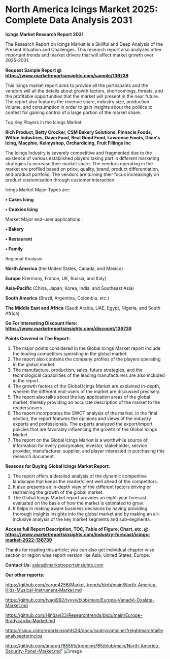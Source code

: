 # North America Icings Market 2025: Complete Data Analysis 2031

<strong>Icings Market Research Report 2031</strong>

The Research Report on Icings Market is a Skillful and Deep Analysis of the Present Situation and Challenges. This research report also analyzes other important trends and market drivers that will affect market growth over 2025-2031.

<strong>Request Sample Report @ <a href=https://www.marketreportsinsights.com/sample/136739>https://www.marketreportsinsights.com/sample/136739</a></strong>

This Icings market report aims to provide all the participants and the vendors will all the details about growth factors, shortcomings, threats, and the profitable opportunities that the market will present in the near future. The report also features the revenue share, industry size, production volume, and consumption in order to gain insights about the politics to contest for gaining control of a large portion of the market share.

Top Key Players in the Icings Market:

<strong>Rich Product, Betty Crocker, CSM Bakery Solutions, Pinnacle Foods, Wilton Industries, Dawn Food, Real Good Food, Lawrence Foods, Dixie's Icing, Macphie, Kelmyshop, Orchardicing, Fruit Fillings Inc</strong>

The Icings Industry is severely competitive and fragmented due to the existence of various established players taking part in different marketing strategies to increase their market share. The vendors operating in the market are profiled based on price, quality, brand, product differentiation, and product portfolio. The vendors are turning their focus increasingly on product customization through customer interaction.

Icings Market Major Types are:

<strong>• Cakes Icing

• Cookies Icing</strong>

Market Major end-user applications :

<strong>• Bakery

• Restaurant

• Family</strong>

Regional Analysis

</u><strong><b>North America</b></strong> (the United States, Canada, and Mexico)

<strong><b>Europe </b></strong>(Germany, France, UK, Russia, and Italy)

<strong><b>Asia-Pacific</b></strong> (China, Japan, Korea, India, and Southeast Asia)

<strong><b>South America</b></strong> (Brazil, Argentina, Colombia, etc.)

<strong><b>The Middle East and Africa</b></strong> (Saudi Arabia, UAE, Egypt, Nigeria, and South Africa)

<strong>Go For Interesting Discount Here: <a href=https://www.marketreportsinsights.com/discount/136739>https://www.marketreportsinsights.com/discount/136739</a></strong>

<strong>Points Covered in The Report:</strong>
<ol>
  <li>The major points considered in the Global Icings Market report include the leading competitors operating in the global market.</li>
  <li>The report also contains the company profiles of the players operating in the global market.</li>
  <li>The manufacture, production, sales, future strategies, and the technological capabilities of the leading manufacturers are also included in the report.</li>
  <li>The growth factors of the Global Icings Market are explained in-depth, wherein the different end-users of the market are discussed precisely.</li>
  <li>The report also talks about the key application areas of the global market, thereby providing an accurate description of the market to the readers/users.</li>
  <li>The report incorporates the SWOT analysis of the market. In the final section, the report features the opinions and views of the industry experts and professionals. The experts analyzed the export/import policies that are favorably influencing the growth of the Global Icings Market.</li>
  <li>The report on the Global Icings Market is a worthwhile source of information for every policymaker, investor, stakeholder, service provider, manufacturer, supplier, and player interested in purchasing this research document.</li>
</ol>
<strong>Reasons for Buying Global Icings Market Report:</strong>

<ol>
  <li>The report offers a detailed analysis of the dynamic competitive landscape that keeps the reader/client well ahead of the competitors.</li>
  <li>It also presents an in-depth view of the different factors driving or restraining the growth of the global market.</li>
  <li>The Global Icings Market report provides an eight-year forecast evaluated on the basis of how the market is estimated to grow.</li>
  <li>It helps in making aware business decisions by having providing thorough insights insights into the global market and by making an all-inclusive analysis of the key market segments and sub-segments.</li>
</ol>
<strong>Access full Report Description, TOC, Table of Figure, Chart, etc. @ <a href=https://www.marketreportsinsights.com/industry-forecast/icings-market-2022-136739>https://www.marketreportsinsights.com/industry-forecast/icings-market-2022-136739</a></strong>


Thanks for reading this article; you can also get individual chapter wise section or region wise report version like Asia, United States, Europe.

<strong>Contact Us:</strong>
sales@marketreportsinsights.com

<strong>Our other reports:</strong>

<a href=https://github.com/cargo4256/Market-trends/blob/main/North-America-Kids-Musical-Instrument-Market.md>https://github.com/cargo4256/Market-trends/blob/main/North-America-Kids-Musical-Instrument-Market.md</a>

<a href=https://github.com/tyagi992/tyyyy/blob/main/Europe-Vanadyl-Oxalate-Market.md>https://github.com/tyagi992/tyyyy/blob/main/Europe-Vanadyl-Oxalate-Market.md</a>

<a href=https://github.com/Hindavi23/Researchtrends/blob/main/Europe-Bradycardia-Market.md>https://github.com/Hindavi23/Researchtrends/blob/main/Europe-Bradycardia-Market.md</a>

<a href=https://issuu.com/reportsinsights24/docs/isodrycontainerfreightmarchtailleanalyseetprincipa>https://issuu.com/reportsinsights24/docs/isodrycontainerfreightmarchtailleanalyseetprincipa</a>

<a href=https://github.com/anurag765555/trending765/blob/main/North-America-Security-Panel-Market.md>https://github.com/anurag765555/trending765/blob/main/North-America-Security-Panel-Market.md</a>"
![image](https://github.com/user-attachments/assets/0a3de79b-e7d7-4057-9097-b23568bdeb8e)
